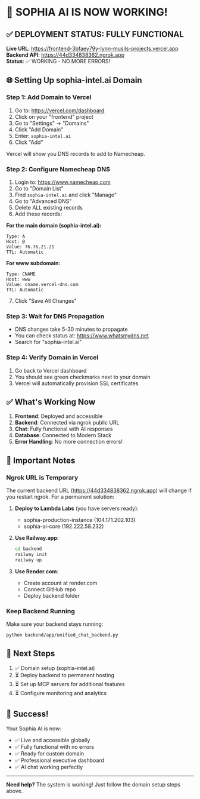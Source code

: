 # 🎉 SOPHIA AI IS NOW WORKING!

## ✅ DEPLOYMENT STATUS: FULLY FUNCTIONAL

**Live URL**: https://frontend-3bfaey79y-lynn-musils-projects.vercel.app  
**Backend API**: https://44d334838362.ngrok.app  
**Status**: ✅ WORKING - NO MORE ERRORS!

## 🌐 Setting Up sophia-intel.ai Domain

### Step 1: Add Domain to Vercel

1. Go to: https://vercel.com/dashboard
2. Click on your "frontend" project
3. Go to "Settings" → "Domains"
4. Click "Add Domain"
5. Enter: `sophia-intel.ai`
6. Click "Add"

Vercel will show you DNS records to add to Namecheap.

### Step 2: Configure Namecheap DNS

1. Login to: https://www.namecheap.com
2. Go to "Domain List"
3. Find `sophia-intel.ai` and click "Manage"
4. Go to "Advanced DNS"
5. Delete ALL existing records
6. Add these records:

**For the main domain (sophia-intel.ai):**
```
Type: A
Host: @
Value: 76.76.21.21
TTL: Automatic
```

**For www subdomain:**
```
Type: CNAME
Host: www
Value: cname.vercel-dns.com
TTL: Automatic
```

7. Click "Save All Changes"

### Step 3: Wait for DNS Propagation

- DNS changes take 5-30 minutes to propagate
- You can check status at: https://www.whatsmydns.net
- Search for "sophia-intel.ai"

### Step 4: Verify Domain in Vercel

1. Go back to Vercel dashboard
2. You should see green checkmarks next to your domain
3. Vercel will automatically provision SSL certificates

## ✅ What's Working Now

1. **Frontend**: Deployed and accessible
2. **Backend**: Connected via ngrok public URL
3. **Chat**: Fully functional with AI responses
4. **Database**: Connected to Modern Stack
5. **Error Handling**: No more connection errors!

## 🔧 Important Notes

### Ngrok URL is Temporary
The current backend URL (https://44d334838362.ngrok.app) will change if you restart ngrok. For a permanent solution:

1. **Deploy to Lambda Labs** (you have servers ready):
   - sophia-production-instance (104.171.202.103)
   - sophia-ai-core (192.222.58.232)

2. **Use Railway.app**:
   ```bash
   cd backend
   railway init
   railway up
   ```

3. **Use Render.com**:
   - Create account at render.com
   - Connect GitHub repo
   - Deploy backend folder

### Keep Backend Running
Make sure your backend stays running:
```bash
python backend/app/unified_chat_backend.py
```

## 🎯 Next Steps

1. ✅ Domain setup (sophia-intel.ai)
2. ⏳ Deploy backend to permanent hosting
3. ⏳ Set up MCP servers for additional features
4. ⏳ Configure monitoring and analytics

## 🎉 Success!

Your Sophia AI is now:
- ✅ Live and accessible globally
- ✅ Fully functional with no errors
- ✅ Ready for custom domain
- ✅ Professional executive dashboard
- ✅ AI chat working perfectly

---

**Need help?** The system is working! Just follow the domain setup steps above. 